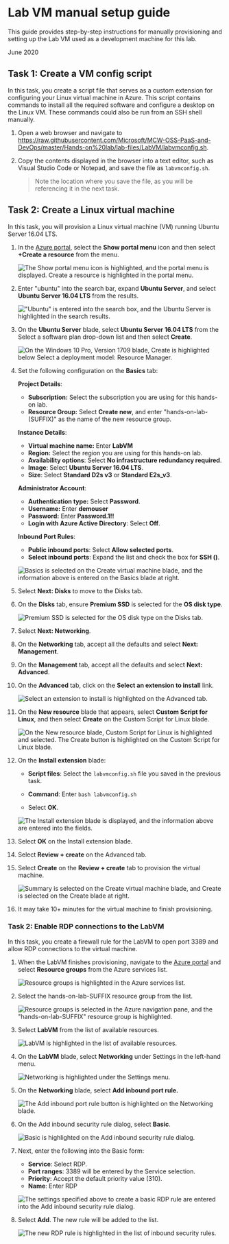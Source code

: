 # Lab VM manual setup guide

This guide provides step-by-step instructions for manually provisioning and setting up the Lab VM used as a development machine for this lab.

June 2020

## Task 1: Create a VM config script

In this task, you create a script file that serves as a custom extension for configuring your Linux virtual machine in Azure. This script contains commands to install all the required software and configure a desktop on the Linux VM. These commands could also be run from an SSH shell manually.

1. Open a web browser and navigate to <https://raw.githubusercontent.com/Microsoft/MCW-OSS-PaaS-and-DevOps/master/Hands-on%20lab/lab-files/LabVM/labvmconfig.sh>.

2. Copy the contents displayed in the browser into a text editor, such as Visual Studio Code or Notepad, and save the file as `labvmconfig.sh`.

    > Note the location where you save the file, as you will be referencing it in the next task.

## Task 2: Create a Linux virtual machine

In this task, you will provision a Linux virtual machine (VM) running Ubuntu Server 16.04 LTS.

1. In the [Azure portal](https://portal.azure.com/), select the **Show portal menu** icon and then select **+Create a resource** from the menu.

    ![The Show portal menu icon is highlighted, and the portal menu is displayed. Create a resource is highlighted in the portal menu.](media/create-a-resource.png "Create a resource")

2. Enter "ubuntu" into the search bar, expand **Ubuntu Server**, and select **Ubuntu Server 16.04 LTS** from the results.

    !["Ubuntu" is entered into the search box, and the Ubuntu Server is highlighted in the search results.](media/create-resource-ubuntu-server-16.04-lts.png "Azure Portal")

3. On the **Ubuntu Server** blade, select **Ubuntu Server 16.04 LTS** from the Select a software plan drop-down list and then select **Create**.

    ![On the Windows 10 Pro, Version 1709 blade, Create is highlighted below Select a deployment model: Resource Manager.](media/ubuntu-server-create.png "Select a deployment model field")

4. Set the following configuration on the **Basics** tab:

    **Project Details**:

    - **Subscription:** Select the subscription you are using for this hands-on lab.
    - **Resource Group:** Select **Create new**, and enter "hands-on-lab-(SUFFIX)" as the name of the new resource group.

    **Instance Details**:

    - **Virtual machine name:** Enter **LabVM**
    - **Region:** Select the region you are using for this hands-on lab.
    - **Availability options**: Select **No infrastructure redundancy required**.
    - **Image**: Select **Ubuntu Server 16.04 LTS**.
    - **Size**: Select **Standard D2s v3** or **Standard E2s_v3**.

    **Administrator Account**:

    - **Authentication type:** Select **Password**.
    - **Username:** Enter **demouser**
    - **Password:** Enter **Password.1!!**
    - **Login with Azure Active Directory**: Select **Off**.

    **Inbound Port Rules**:

     - **Public inbound ports**: Select **Allow selected ports**.
     - **Select inbound ports**: Expand the list and check the box for **SSH ()**.

    ![Basics is selected on the Create virtual machine blade, and the information above is entered on the Basics blade at right.](media/create-ubuntu-server-basics.png "Create a virtual machine")

5. Select **Next: Disks** to move to the Disks tab.

6. On the **Disks** tab, ensure **Premium SSD** is selected for the **OS disk type**.

    ![Premium SSD is selected for the OS disk type on the Disks tab.](media/create-ubuntu-server-disks.png "Create a virtual machine")

7. Select **Next: Networking**.

8. On the **Networking** tab, accept all the defaults and select **Next: Management**.

9. On the **Management** tab, accept all the defaults and select **Next: Advanced**.

10. On the **Advanced** tab, click on the **Select an extension to install** link.

    ![Select an extension to install is highlighted on the Advanced tab.](media/create-ubuntu-server-advanced.png "Create a virtual machine")

11. On the **New resource** blade that appears, select **Custom Script for Linux**, and then select **Create** on the Custom Script for Linux blade.

    ![On the New resource blade, Custom Script for Linux is highlighted and selected. The Create button is highlighted on the Custom Script for Linux blade.](media/create-ubuntu-server-new-resource-extension.png "Create a virtual machine")

12. On the **Install extension** blade:

    - **Script files**: Select the `labvmconfig.sh` file you saved in the previous task.

    - **Command**: Enter `bash labvmconfig.sh`

    - Select **OK**.

    ![The Install extension blade is displayed, and the information above are entered into the fields.](media/create-ubuntu-server-install-extension.png "Install extension blade")

13. Select **OK** on the Install extension blade.

14. Select **Review + create** on the Advanced tab.

15. Select **Create** on the **Review + create** tab to provision the virtual machine.

    ![Summary is selected on the Create virtual machine blade, and Create is selected on the Create blade at right.](media/create-ubuntu-server-review-create.png "Create a virtual machine")

16. It may take 10+ minutes for the virtual machine to finish provisioning.

### Task 2: Enable RDP connections to the LabVM

In this task, you create a firewall rule for the LabVM to open port 3389 and allow RDP connections to the virtual machine.

1. When the LabVM finishes provisioning, navigate to the [Azure portal](https://portal.azure.com) and select **Resource groups** from the Azure services list.

    ![Resource groups is highlighted in the Azure services list.](media/azure-services-resource-groups.png "Azure services")

2. Select the hands-on-lab-SUFFIX resource group from the list.

    ![Resource groups is selected in the Azure navigation pane, and the "hands-on-lab-SUFFIX" resource group is highlighted.](./media/resource-groups.png "Resource groups list")

3. Select **LabVM** from the list of available resources.

    ![LabVM is highlighted in the list of available resources.](media/rg-labvm.png "Select LabVM")

4. On the **LabVM** blade, select **Networking** under Settings in the left-hand menu.

    ![Networking is highlighted under the Settings menu.](media/labvm-networking-menu.png "Settings menu")

5. On the **Networking** blade, select **Add inbound port rule.**

    ![The Add inbound port rule button is highlighted on the Networking blade.](media/labvm-networking.png "Networking blade")

6. On the Add inbound security rule dialog, select **Basic**.

    ![Basic is highlighted on the Add inbound security rule dialog.](media/labvm-add-inbound-rule-basic.png "Add inbound security rule")

7. Next, enter the following into the Basic form:

    - **Service**: Select RDP.
    - **Port ranges**: 3389 will be entered by the Service selection.
    - **Priority**: Accept the default priority value (310).
    - **Name**: Enter RDP

    ![The settings specified above to create a basic RDP rule are entered into the Add inbound security rule dialog.](media/labvm-add-inbound-rule-rdp.png "Add inbound security rule")

8. Select **Add**. The new rule will be added to the list.

    ![The new RDP rule is highlighted in the list of inbound security rules.](media/labvm-inbound-security-rules.png "Inbound security rules")
